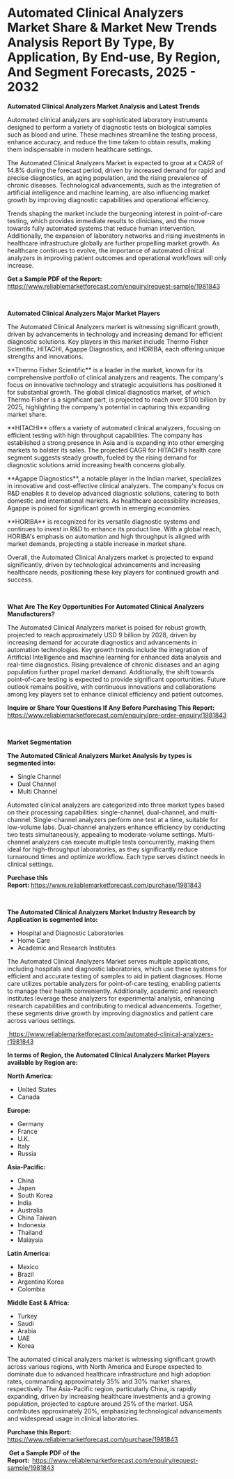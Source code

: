 <p><h1>Automated Clinical Analyzers Market Share & Market New Trends Analysis Report By Type, By Application, By End-use, By Region, And Segment Forecasts, 2025 - 2032</h1></p><p><strong>Automated Clinical Analyzers Market Analysis and Latest Trends</strong></p>
<p><p>Automated clinical analyzers are sophisticated laboratory instruments designed to perform a variety of diagnostic tests on biological samples such as blood and urine. These machines streamline the testing process, enhance accuracy, and reduce the time taken to obtain results, making them indispensable in modern healthcare settings. </p><p>The Automated Clinical Analyzers Market is expected to grow at a CAGR of 14.8% during the forecast period, driven by increased demand for rapid and precise diagnostics, an aging population, and the rising prevalence of chronic diseases. Technological advancements, such as the integration of artificial intelligence and machine learning, are also influencing market growth by improving diagnostic capabilities and operational efficiency.</p><p>Trends shaping the market include the burgeoning interest in point-of-care testing, which provides immediate results to clinicians, and the move towards fully automated systems that reduce human intervention. Additionally, the expansion of laboratory networks and rising investments in healthcare infrastructure globally are further propelling market growth. As healthcare continues to evolve, the importance of automated clinical analyzers in improving patient outcomes and operational workflows will only increase.</p></p>
<p><strong>Get a Sample PDF of the Report:&nbsp;</strong> <a href="https://www.reliablemarketforecast.com/enquiry/request-sample/1981843?utm_campaign=3527&utm_medium=2&utm_source=Github&utm_content=ia&utm_term=13042025&utm_id=automated-clinical-analyzers">https://www.reliablemarketforecast.com/enquiry/request-sample/1981843</a></p>
<p>&nbsp;</p>
<p><strong>Automated Clinical Analyzers Major Market Players</strong></p>
<p><p>The Automated Clinical Analyzers market is witnessing significant growth, driven by advancements in technology and increasing demand for efficient diagnostic solutions. Key players in this market include Thermo Fisher Scientific, HITACHI, Agappe Diagnostics, and HORIBA, each offering unique strengths and innovations.</p><p>**Thermo Fisher Scientific** is a leader in the market, known for its comprehensive portfolio of clinical analyzers and reagents. The company's focus on innovative technology and strategic acquisitions has positioned it for substantial growth. The global clinical diagnostics market, of which Thermo Fisher is a significant part, is projected to reach over $100 billion by 2025, highlighting the company's potential in capturing this expanding market share.</p><p>**HITACHI** offers a variety of automated clinical analyzers, focusing on efficient testing with high throughput capabilities. The company has established a strong presence in Asia and is expanding into other emerging markets to bolster its sales. The projected CAGR for HITACHI's health care segment suggests steady growth, fueled by the rising demand for diagnostic solutions amid increasing health concerns globally.</p><p>**Agappe Diagnostics**, a notable player in the Indian market, specializes in innovative and cost-effective clinical analyzers. The company's focus on R&D enables it to develop advanced diagnostic solutions, catering to both domestic and international markets. As healthcare accessibility increases, Agappe is poised for significant growth in emerging economies.</p><p>**HORIBA** is recognized for its versatile diagnostic systems and continues to invest in R&D to enhance its product line. With a global reach, HORIBA's emphasis on automation and high throughput is aligned with market demands, projecting a stable increase in market share.</p><p>Overall, the Automated Clinical Analyzers market is projected to expand significantly, driven by technological advancements and increasing healthcare needs, positioning these key players for continued growth and success.</p></p>
<p>&nbsp;</p>
<p><strong>What Are The Key Opportunities For Automated Clinical Analyzers Manufacturers?</strong></p>
<p><p>The Automated Clinical Analyzers market is poised for robust growth, projected to reach approximately USD 9 billion by 2028, driven by increasing demand for accurate diagnostics and advancements in automation technologies. Key growth trends include the integration of Artificial Intelligence and machine learning for enhanced data analysis and real-time diagnostics. Rising prevalence of chronic diseases and an aging population further propel market demand. Additionally, the shift towards point-of-care testing is expected to provide significant opportunities. Future outlook remains positive, with continuous innovations and collaborations among key players set to enhance clinical efficiency and patient outcomes.</p></p>
<p><strong>Inquire or Share Your Questions If Any Before Purchasing This Report:</strong> <a href="https://www.reliablemarketforecast.com/enquiry/pre-order-enquiry/1981843?utm_campaign=3527&utm_medium=2&utm_source=Github&utm_content=ia&utm_term=13042025&utm_id=automated-clinical-analyzers">https://www.reliablemarketforecast.com/enquiry/pre-order-enquiry/1981843</a></p>
<p>&nbsp;</p>
<p><strong>Market Segmentation</strong></p>
<p><strong>The Automated Clinical Analyzers Market Analysis by types is segmented into:</strong></p>
<p><ul><li>Single Channel</li><li>Dual Channel</li><li>Multi Channel</li></ul></p>
<p><p>Automated clinical analyzers are categorized into three market types based on their processing capabilities: single-channel, dual-channel, and multi-channel. Single-channel analyzers perform one test at a time, suitable for low-volume labs. Dual-channel analyzers enhance efficiency by conducting two tests simultaneously, appealing to moderate-volume settings. Multi-channel analyzers can execute multiple tests concurrently, making them ideal for high-throughput laboratories, as they significantly reduce turnaround times and optimize workflow. Each type serves distinct needs in clinical settings.</p></p>
<p><strong>Purchase this Report:&nbsp;</strong><a href="https://www.reliablemarketforecast.com/purchase/1981843?utm_campaign=3527&utm_medium=2&utm_source=Github&utm_content=ia&utm_term=13042025&utm_id=automated-clinical-analyzers">https://www.reliablemarketforecast.com/purchase/1981843</a></p>
<p>&nbsp;</p>
<p><strong>The Automated Clinical Analyzers Market Industry Research by Application is segmented into:</strong></p>
<p><ul><li>Hospital and Diagnostic Laboratories</li><li>Home Care</li><li>Academic and Research Institutes</li></ul></p>
<p><p>The Automated Clinical Analyzers Market serves multiple applications, including hospitals and diagnostic laboratories, which use these systems for efficient and accurate testing of samples to aid in patient diagnoses. Home care utilizes portable analyzers for point-of-care testing, enabling patients to manage their health conveniently. Additionally, academic and research institutes leverage these analyzers for experimental analysis, enhancing research capabilities and contributing to medical advancements. Together, these segments drive growth by improving diagnostics and patient care across various settings.</p></p>
<p><a href="https://www.reliablemarketforecast.com/automated-clinical-analyzers-r1981843?utm_campaign=3527&utm_medium=2&utm_source=Github&utm_content=ia&utm_term=13042025&utm_id=automated-clinical-analyzers">&nbsp;https://www.reliablemarketforecast.com/automated-clinical-analyzers-r1981843</a></p>
<p><strong>In terms of Region, the Automated Clinical Analyzers Market Players available by Region are:</strong></p>
<p>
    <p> <strong> North America: </strong>
        <ul>
            <li>United States</li>
            <li>Canada</li>
        </ul>
        </p> 
    <p> <strong> Europe: </strong>
        <ul>
            <li>Germany</li>
            <li>France</li>
            <li>U.K.</li>
            <li>Italy</li>
            <li>Russia</li>
        </ul>
        </p> 
    <p> <strong> Asia-Pacific: </strong>
        <ul>
            <li>China</li>
            <li>Japan</li>
            <li>South Korea</li>
            <li>India</li>
            <li>Australia</li>
            <li>China Taiwan</li>
            <li>Indonesia</li>
            <li>Thailand</li>
            <li>Malaysia</li>
        </ul>
        </p> 
    <p> <strong> Latin America: </strong>
        <ul>
            <li>Mexico</li>
            <li>Brazil</li>
            <li>Argentina Korea</li>
            <li>Colombia</li>
        </ul>
        </p> 
    <p> <strong> Middle East & Africa: </strong>
        <ul>
            <li>Turkey</li>
            <li>Saudi</li>
            <li>Arabia</li>
            <li>UAE</li>
            <li>Korea</li>
        </ul>
    </p>
    </p>
<p><p>The automated clinical analyzers market is witnessing significant growth across various regions, with North America and Europe expected to dominate due to advanced healthcare infrastructure and high adoption rates, commanding approximately 35% and 30% market shares, respectively. The Asia-Pacific region, particularly China, is rapidly expanding, driven by increasing healthcare investments and a growing population, projected to capture around 25% of the market. USA contributes approximately 20%, emphasizing technological advancements and widespread usage in clinical laboratories.</p></p>
<p><strong>Purchase this Report: </strong><a href="https://www.reliablemarketforecast.com/purchase/1981843?utm_campaign=3527&utm_medium=2&utm_source=Github&utm_content=ia&utm_term=13042025&utm_id=automated-clinical-analyzers">https://www.reliablemarketforecast.com/purchase/1981843</a></p>
<p>&nbsp;<strong>Get a Sample PDF of the Report:&nbsp;&nbsp;</strong><a href="https://www.reliablemarketforecast.com/enquiry/request-sample/1981843?utm_campaign=3527&utm_medium=2&utm_source=Github&utm_content=ia&utm_term=13042025&utm_id=automated-clinical-analyzers">https://www.reliablemarketforecast.com/enquiry/request-sample/1981843</a></p>
<p><strong></strong></p>
<p><p></p><p></p><p></p></p>